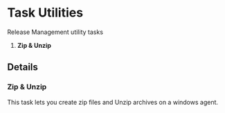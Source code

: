 # Task Utilities

Release Management utility tasks

1. **Zip & Unzip**

## Details

### Zip & Unzip

This task lets you create zip files and Unzip archives on a windows agent.

 ```


